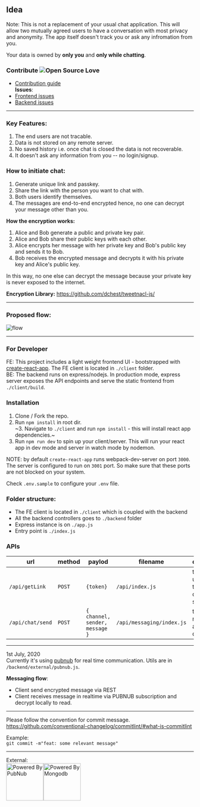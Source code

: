 ## Idea

Note: This is not a replacement of your usual chat application. This will allow two mutually agreed users to have a conversation with most privacy and anonymity. The app itself doesn't track you or ask any infromation from you.

Your data is owned by **only you** and **only while chatting**.

### Contribute ![Open Source Love](https://badges.frapsoft.com/os/v1/open-source.svg?v=103)

- [Contribution guide](https://github.com/muke1908/chat-e2ee/blob/master/CONTRIBUTING.md)  
  **Issues**:
- [Frontend issues](https://github.com/muke1908/chat-e2ee/issues?q=is%3Aissue+is%3Aopen+label%3Afrontend)
- [Backend issues](https://github.com/muke1908/chat-e2ee/issues?q=is%3Aissue+is%3Aopen+label%3ABackend)

---

### Key Features:

1. The end users are not tracable.
2. Data is not stored on any remote server.
3. No saved history i.e. once chat is closed the data is not recoverable.
4. It doesn't ask any information from you -- no login/signup.

### How to initiate chat:

1. Generate unique link and passkey.
2. Share the link with the person you want to chat with.
3. Both users identify themselves.
4. The messages are end-to-end encrypted hence, no one can decrypt your message other than you.

**How the encryption works:**

1. Alice and Bob generate a public and private key pair.
2. Alice and Bob share their public keys with each other.
3. Alice encrypts her message with her private key and Bob's public key and sends it to Bob.
4. Bob receives the encrypted message and decrypts it with his private key and Alice's public key.

In this way, no one else can decrypt the message because your private key is never exposed to the internet.

**Encryption Library:** https://github.com/dchest/tweetnacl-js/

---

### Proposed flow:

![flow](https://i.imgur.com/2GrBQMz.jpg)

---

### For Developer

FE: This project includes a light weight frontend UI - bootstrapped with [create-react-app](https://reactjs.org/docs/create-a-new-react-app.html). The FE client is located in `./client` folder.  
BE: The backend runs on express/nodejs. In production mode, express server exposes the API endpoints and serve the static frontend from `./client/build`.

### Installation

1. Clone / Fork the repo.
2. Run `npm install` in root dir.  
   ~3. Navigate to `./client` and run `npm install` - this will install react app dependencies.~
3. Run `npm run dev` to spin up your client/server. This will run your react app in dev mode and server in watch mode by nodemon.

NOTE: by default `create-react-app` runs webpack-dev-server on port `3000`. The server is configured to run on `3001` port. So make sure that these ports are not blocked on your system.

Check `.env.sample` to configure your `.env` file.

### Folder structure:

- The FE client is located in `./client` which is coupled with the backend
- All the backend controllers goes to `./backend` folder
- Express instance is on `./app.js`
- Entry point is `./index.js`

### APIs

| url              | method | paylod                         | filename                  | description                                   |
| ---------------- | ------ | ------------------------------ | ------------------------- | --------------------------------------------- |
| `/api/getLink`   | `POST` | `{token}`                      | `/api/index.js`           | to generate unique link to start chat session |
| `/api/chat/send` | `POST` | `{ channel, sender, message }` | `/api/messaging/index.js` | to send a message to a specific channel       |

---

1st July, 2020  
Currently it's using [pubnub](https://pubnub.com) for real time communication. Utils are in `/backend/external/pubnub.js`.

**Messaging flow**:

- Client send encrypted message via REST
- Client receives message in realtime via PUBNUB subscription and decrypt locally to read.

---

Please follow the convention for commit message.  
https://github.com/conventional-changelog/commitlint/#what-is-commitlint

Example:  
`git commit -m"feat: some relevant message"`

---

External:  
<a style="display: table-cell; vertical-align: middle;" href="https://www.pubnub.com/"><img src="https://d2c805weuec6z7.cloudfront.net/Powered_By_PubNub.png" alt="Powered By PubNub" width="100"></a>
<a style="display: table-cell; vertical-align: middle;" href="https://www.mongodb.com/"><img src="https://webassets.mongodb.com/_com_assets/cms/MongoDB_Logo_FullColorBlack_RGB-4td3yuxzjs.png" alt="Powered By Mongodb" width="100"></a>
